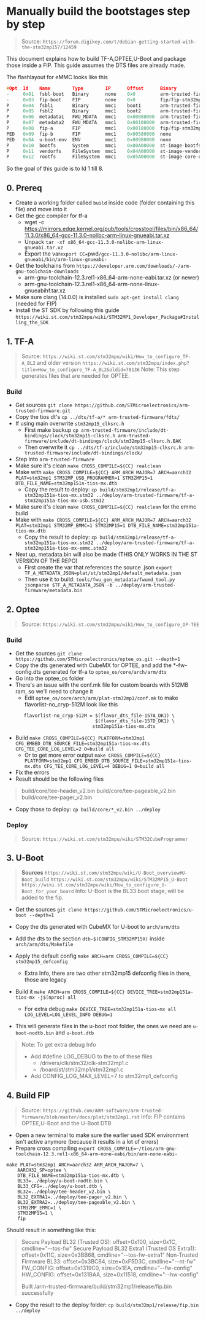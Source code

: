 # Manually build the bootstages step by step
> Source: `https://forum.digikey.com/t/debian-getting-started-with-the-stm32mp157/12459`

This document explains how to build TF-A,OPTEE,U-Boot and package those inside a FIP.
This guide assumes the DTS files are already made.

The flashlayout for eMMC looks like this
```c
#Opt  Id	Name	    Type	    IP	    Offset	    Binary
-	  0x01	fsbl-boot	Binary		none	0x0	        arm-trusted-firmware/tf-a-stm32mp151a-tios-mx-usb.stm32
-	  0x03	fip-boot	FIP			none	0x0	        fip/fip-stm32mp151a-tios-mx-optee.bin
P	  0x04	fsbl1		Binary		mmc1	boot1	    arm-trusted-firmware/tf-a-stm32mp151a-tios-mx-emmc.stm32
P	  0x05	fsbl2		Binary		mmc1	boot2	    arm-trusted-firmware/tf-a-stm32mp151a-tios-mx-emmc.stm32
P	  0x06	metadata1	FWU_MDATA	mmc1	0x00080000	arm-trusted-firmware/metadata.bin
P	  0x07	metadata2	FWU_MDATA	mmc1	0x00100000	arm-trusted-firmware/metadata.bin
P	  0x08	fip-a		FIP			mmc1	0x00180000	fip/fip-stm32mp151a-tios-mx-optee.bin
PED	  0x09	fip-b		FIP			mmc1	0x00580000	none
PED	  0x0A	u-boot-env	ENV			mmc1	0x00980000	none
P	  0x10	bootfs		System		mmc1	0x00A00000	st-image-bootfs-openstlinux-weston-stm32mp1-tios.ext4
P	  0x11	vendorfs	FileSystem	mmc1	0x04A00000	st-image-vendorfs-openstlinux-weston-stm32mp1-tios.ext4
P	  0x12	rootfs		FileSystem	mmc1	0x05A00000	st-image-core-openstlinux-weston-stm32mp1-tios.ext4
```
So the goal of this guide is to Id 1 till 8.

## 0. Prereq
* Create a working folder called `build` inside code (folder containing this file) and move into it
* Get the gcc compiler for tf-a
    * wget -c https://mirrors.edge.kernel.org/pub/tools/crosstool/files/bin/x86_64/11.3.0/x86_64-gcc-11.3.0-nolibc-arm-linux-gnueabi.tar.xz
    * Unpack `tar -xf x86_64-gcc-11.3.0-nolibc-arm-linux-gnueabi.tar.xz`
    * Export the var`export CC=`pwd`/gcc-11.3.0-nolibc/arm-linux-gnueabi/bin/arm-linux-gnueabi-`
* Get the toolchains from `https://developer.arm.com/downloads/-/arm-gnu-toolchain-downloads`
  * arm-gnu-toolchain-12.3.rel1-x86_64-arm-none-eabi.tar.xz (or newer)
  * arm-gnu-toolchain-12.3.rel1-x86_64-arm-none-linux-gnueabihf.tar.xz
* Make sure clang (14.0.0) is installed  `sudo apt-get install clang` (needed for FIP)
* Install the ST SDK by following this guide `https://wiki.st.com/stm32mpu/wiki/STM32MP1_Developer_Package#Installing_the_SDK`

## 1. TF-A
> Source: `https://wiki.st.com/stm32mpu/wiki/How_to_configure_TF-A_BL2` and older version `https://wiki.st.com/stm32mpu/index.php?title=How_to_configure_TF-A_BL2&oldid=78136`
> Note: This step generates files that are needed for OPTEE.

### Build
* Get sources `git clone https://github.com/STMicroelectronics/arm-trusted-firmware.git`
* Copy the tios dt's `cp ../dts/tf-a/* arm-trusted-firmware/fdts/`
* If using main overwrite `stm32mp15_clksrc.h`
    * First make backup `cp arm-trusted-firmware/include/dt-bindings/clock/stm32mp15-clksrc.h arm-trusted-firmware/include/dt-bindings/clock/stm32mp15-clksrc.h.BAK`
    * Then overwrite it `cp ../dts/tf-a/include/stm32mp15-clksrc.h arm-trusted-firmware/include/dt-bindings/clock/`
* Step into `arm-trusted-firmware`
* Make sure it's clean `make CROSS_COMPILE=${CC} realclean`
* Make with `make CROSS_COMPILE=${CC} ARM_ARCH_MAJOR=7 ARCH=aarch32 PLAT=stm32mp1 STM32MP_USB_PROGRAMMER=1 STM32MP15=1 DTB_FILE_NAME=stm32mp151a-tios-mx.dtb`
  * Copy the result to deploy: `cp build/stm32mp1/release/tf-a-stm32mp151a-tios-mx.stm32 ../deploy/arm-trusted-firmware/tf-a-stm32mp151a-tios-mx-usb.stm32`
* Make sure it's clean `make CROSS_COMPILE=${CC} realclean` for the emmc build
* Make with `make CROSS_COMPILE=${CC} ARM_ARCH_MAJOR=7 ARCH=aarch32 PLAT=stm32mp1 STM32MP_EMMC=1 STM32MP15=1 DTB_FILE_NAME=stm32mp151a-tios-mx.dtb`
  * Copy the result to deploy: `cp build/stm32mp1/release/tf-a-stm32mp151a-tios-mx.stm32 ../deploy/arm-trusted-firmware/tf-a-stm32mp151a-tios-mx-emmc.stm32`
* Next up, metadata.bin will also be made (THIS ONLY WORKS IN THE ST VERSION OF THE REPO)
  * First create the var that references the source .json `export TF_A_METADATA_JSON=plat/st/stm32mp1/default_metadata.json`
  * Then use it to build: `tools/fwu_gen_metadata/fwumd_tool.py jsonparse $TF_A_METADATA_JSON -b ../deploy/arm-trusted-firmware/metadata.bin`

## 2. Optee
> Source: `https://wiki.st.com/stm32mpu/wiki/How_to_configure_OP-TEE`

### Build
* Get the sources `git clone https://github.com/STMicroelectronics/optee_os.git --depth=1`
* Copy the dts generated with CubeMX for OPTEE, and add the *-fw-config.dts generated for tf-a to `optee_os/core/arch/arm/dts`
* Go into the optee_os folder
* There's an issue with the conf.mk file for custom boards with 512MB ram, so we'll need to change it
    * Edit `optee_os/core/arch/arm/plat-stm32mp1/conf.mk` to make flavorlist-no_cryp-512M look like this
     ```
        flavorlist-no_cryp-512M = $(flavor_dts_file-157A_DK1) \
		                    	  $(flavor_dts_file-157D_DK1) \
			                     stm32mp151a-tios-mx.dts
     ```
* Build `make CROSS_COMPILE=${CC} PLATFORM=stm32mp1 CFG_EMBED_DTB_SOURCE_FILE=stm32mp151a-tios-mx.dts CFG_TEE_CORE_LOG_LEVEL=2 O=build all`
    * Or to get more error output `make CROSS_COMPILE=${CC} PLATFORM=stm32mp1 CFG_EMBED_DTB_SOURCE_FILE=stm32mp151a-tios-mx.dts CFG_TEE_CORE_LOG_LEVEL=4 DEBUG=1 O=build all`
* Fix the errors
* Result should be the following files
> build/core/tee-header_v2.bin
> build/core/tee-pageable_v2.bin
> build/core/tee-pager_v2.bin
* Copy those to deploy: `cp build/core/*_v2.bin ../deploy`
  
### Deploy
> Source: `https://wiki.st.com/stm32mpu/wiki/STM32CubeProgrammer`

## 3. U-Boot
> **Sources** 
> `https://wiki.st.com/stm32mpu/wiki/U-Boot_overview#U-Boot_build`
> `https://wiki.st.com/stm32mpu/wiki/STM32MP15_U-Boot`
> `https://wiki.st.com/stm32mpu/wiki/How_to_configure_U-Boot_for_your_board`
> Info: U-Boot is the BL33 boot stage, will be added to the fip.

* Get the sources `git clone https://github.com/STMicroelectronics/u-boot --depth=1`
* Copy the dts generated with CubeMX for U-boot to `arch/arm/dts`
* Add the dts to the section `dtb-$(CONFIG_STM32MP15X)` inside `arch/arm/dts/Makefile`
* Apply the default config `make ARCH=arm CROSS_COMPILE=${CC} stm32mp15_defconfig`
  * Extra Info, there are two other stm32mp15 defconfig files in there, those are legacy
	
* Build it `make ARCH=arm CROSS_COMPILE=${CC} DEVICE_TREE=stm32mp151a-tios-mx -j$(nproc) all`
  * For extra debug `make DEVICE_TREE=stm32mp151a-tios-mx all LOG_LEVEL=LOG_LEVEL_INFO DEBUG=1`
* This will generate files in the u-boot root folder, the ones we need are `u-boot-nodtb.bin` and `u-boot.dtb`

> Note: To get extra debug Info
> * Add #define LOG_DEBUG to the to of these files
>   * <uboot folder>/drivers/clk/stm32/clk-stm32mp1.c
>   * <uboot folder>/board/st/stm32mp1/stm32mp1.c
> * Add CONFIG_LOG_MAX_LEVEL=7 to stm32mp1_defconfig

## 4. Build FIP
> Source: `https://github.com/ARM-software/arm-trusted-firmware/blob/master/docs/plat/stm32mp1.rst`
> Info: FIP contains OPTEE,U-Boot and the U-Boot DTB

* Open a new terminal to make sure the earlier used SDK environment isn't active anymore (because it results in a lot of errors)
* Prepare cross compiling `export CROSS_COMPILE=~/tios/arm-gnu-toolchain-12.3.rel1-x86_64-arm-none-eabi/bin/arm-none-eabi-`
```
make PLAT=stm32mp1 ARCH=aarch32 ARM_ARCH_MAJOR=7 \
    AARCH32_SP=optee \
    DTB_FILE_NAME=stm32mp151a-tios-mx.dtb \
    BL33=../deploy/u-boot-nodtb.bin \
    BL33_CFG=../deploy/u-boot.dtb \
    BL32=../deploy/tee-header_v2.bin \
    BL32_EXTRA1=../deploy/tee-pager_v2.bin \
    BL32_EXTRA2=../deploy/tee-pageable_v2.bin \
    STM32MP_EMMC=1 \
    STM32MP15=1 \
    fip
```
Should result in something like this:
> Secure Payload BL32 (Trusted OS): offset=0x100, size=0x1C, cmdline="--tos-fw"
> Secure Payload BL32 Extra1 (Trusted OS Extra1): offset=0x11C, size=0x3BB68, cmdline="--tos-fw-extra1"
> Non-Trusted Firmware BL33: offset=0x3BC84, size=0xF5D3C, cmdline="--nt-fw"
> FW_CONFIG: offset=0x1319C0, size=0x1EA, cmdline="--fw-config"
> HW_CONFIG: offset=0x131BAA, size=0x11518, cmdline="--hw-config"
>
> Built <workdir>/arm-trusted-firmware/build/stm32mp1/release/fip.bin successfully
* Copy the result to the deploy folder: `cp build/stm32mp1/release/fip.bin ../deploy`
